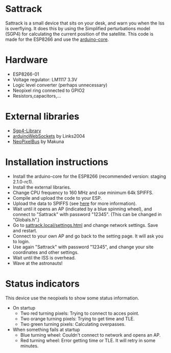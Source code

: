 # Sattrack
Sattrack is a small device that sits on your desk, and warn you when the Iss is overflying. It does this by using the Simplified perturbations model (SGP4) for calculating the current position of the satellite. This code is made for the ESP8266 and use the [arduino-core](https://github.com/esp8266/Arduino).

# Hardware
- ESP8266-01
- Voltage regulator: LM1117 3.3V
- Logic level converter (perhaps unnecessary)
- Neopixel ring connected to GPIO2
- Resistors,capacitors,...

# External libraries
- [Sgp4-Library](https://github.com/Hopperpop/Sgp4-Library)
- [arduinoWebSockets](https://github.com/Links2004/arduinoWebSockets) by Links2004
- [NeoPixelBus](https://github.com/Makuna/NeoPixelBus) by Makuna

# Installation instructions
- Install the arduino-core for the ESP8266 (recommended version: staging 2.1.0-rc1).
- Install the external libraries.
- Change CPU frequency to 160 MHz and use minimum 64k SPIFFS.
- Compile and upload the code to your ESP.
- Upload the data to SPIFFS (see [here](https://github.com/esp8266/Arduino/blob/master/doc/filesystem.md) for more information).
- Wait until it opens an AP (indicated by a blue spinning wheel), and connect to "Sattrack" with password "12345". (This can be changed in "Globals.h".)
- Go to [sattrack.local/settings.html](http://sattrack.local/settings.html) and change network settings. Save and restart.
- Connect to your own AP and go back to the setting page. It will ask you to login.
- Use again "Sattrack" with password "12345", and change your site coordinates and other settings.
- Wait until the ISS is overhead.
- Wave at the astronauts!

# Status indicators
This device use the neopixels to show some status information.
- On startup
  - Two red turning pixels: Trying to connect to acces point.
  - Two orange turning pixels: Trying to get time and TLE.
  - Two green turning pixels: Calculating overpasses.
- When something fails at startup
  - Blue turning wheel: Couldn't connect to network and opens an AP.
  - Red turning wheel: Error getting time or TLE. It will retry in some minutes.

